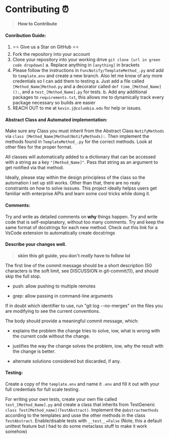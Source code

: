 # Contributing ⏰ 
> **How to Contribute**

#### Conribution Guide:
1. ⭐⭐ Give us a Star on GitHub ⭐⭐
2. Fork the repository into your account
3. Clone your repository into your working drive `git clone [url in green code dropdown]`
   a. Replace anything in `[anything]` in brackets
4. Please follow the instructions in `FuncNotify/TemplateMethod_.py` and add to `template.env` and create a new branch. Also let me know of any more credentials so I can add them to testing
   a. Just add a file called `[Method_Name]Method.py` and a decorator called `def time_[Method_Name]():`, and a `test_[Method_Name].py` for tests.
   b. Add any additional packages to `requirements.txt`, this allows me to dynamically track every package necessary so builds are easier
5. REACH OUT to me at `kevin.j@columbia.edu` for help or issues.

#### Abstract Class and Automated implementation:
Make sure any Class you must inherit from the Abstract Class `NotifyMethods` via `class [Method_Name]Method(NotifyMethods):`. Then implement the methods found in `TemplateMethod_.py` for the correct methods. Look at other files for the proper format.

All classes will automatically added to a dictionary that can be accessed with a string as a key `"[Method_Name]"`. Pass that string as an argument to get notified via that method.

Ideally, please stay within the design principless of the class so the automation I set up still works. Other than that, there are no realy constraints on how to solve isssues. This project ideally helpss users get familiar with enterprise APIs and learn some cool tricks while doing it.

#### Comments:
Try and write as detailed comments on **why** things happen. Try and write code that is self-explanatory, without too many comments. Try and keep the same format of docstrings for each new method. Check out this link for a VsCode extension to automatically create docstrings

#### Describe your changes well.
> **skim this git guide, you don't *really* have to follow lol**

The first line of the commit message should be a short description (50
characters is the soft limit, see DISCUSSION in git-commit(1)), and
should skip the full stop.  

* push: allow pushing to multiple remotes

* grep: allow passing in command-line arguments

If in doubt which identifier to use, run "git log --no-merges" on the
files you are modifying to see the current conventions.

The body should provide a meaningful commit message, which:

* explains the problem the change tries to solve, iow, what is wrong
  with the current code without the change.

* justifies the way the change solves the problem, iow, why the
  result with the change is better.

* alternate solutions considered but discarded, if any.

#### Testing:
Create a copy of the `template.env` and name it `.env` and fill it out with your full credentials for full scale testing.

For writing your own tests, create your own file called `test_[Method_Name].py` and create a class that inherits from TestGeneric `class Test[Method_name](TestAbstract)`. Implement the `@abstractmethods` according to the templates and usse the other methods in the class `TestAbstract`. Enable/disable tests with `__test__=False` (Note, this a default unittest feature but I had to do some metaclass stuff to make it work somehow)


